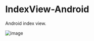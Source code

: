 # IndexView-Android
Android index view.

![image](https://github.com/yanweiqiang/IndexView-Android/edit/master/IndexView.gif)
